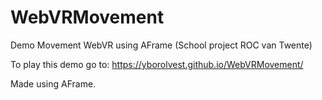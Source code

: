 # WebVRMovement
Demo Movement WebVR using AFrame (School project ROC van Twente)

To play this demo go to: https://yborolvest.github.io/WebVRMovement/

Made using AFrame.

